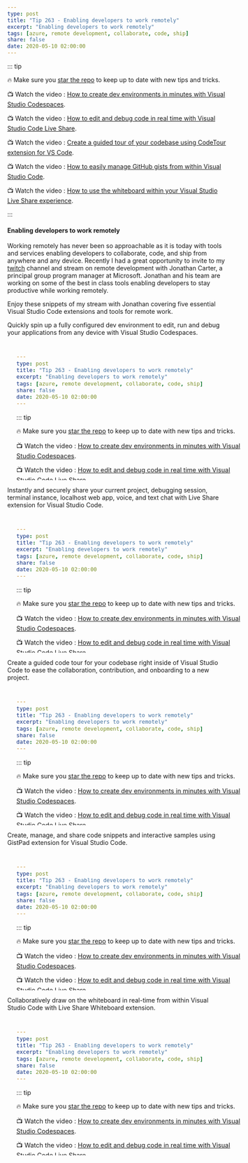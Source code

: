 ```yaml
---
type: post
title: "Tip 263 - Enabling developers to work remotely"
excerpt: "Enabling developers to work remotely"
tags: [azure, remote development, collaborate, code, ship]
share: false
date: 2020-05-10 02:00:00
---
```


::: tip 

:fire: Make sure you [star the repo](http://azuredev.tips?WT.mc_id=azure-azuredevtips-micrum) to keep up to date with new tips and tricks.

:tv: Watch the video : [How to create dev environments in minutes with Visual Studio Codespaces](?WT.mc_id=youtube-azuredevtips-micrum).

:tv: Watch the video : [How to edit and debug code in real time with Visual Studio Code Live Share](?WT.mc_id=youtube-azuredevtips-micrum).

:tv: Watch the video : [Create a guided tour of your codebase using CodeTour extension for VS Code](?WT.mc_id=youtube-azuredevtips-micrum).

:tv: Watch the video : [How to easily manage GitHub gists from within Visual Studio Code](?WT.mc_id=youtube-azuredevtips-micrum).

:tv: Watch the video : [How to use the whiteboard within your Visual Studio Live Share experience](?WT.mc_id=youtube-azuredevtips-micrum).

:::

#### Enabling developers to work remotely

Working remotely has never been so approachable as it is today with tools and services enabling developers to collaborate, code, and ship from anywhere and any device. Recently I had a great opportunity to invite to my [twitch](https://www.twitch.tv/mbcrump?WT.mc_id=other-azuredevtips-micrum) channel and stream on remote development with Jonathan Carter, a principal group program manager at Microsoft. Jonathan and his team are working on some of the best in class tools enabling developers to stay productive while working remotely.

Enjoy these snippets of my stream with Jonathan covering five essential Visual Studio Code extensions and tools for remote work.
 
Quickly spin up a fully configured dev environment to edit, run and debug your applications from any device with Visual Studio Codespaces.
<iframe width="560" height="315" src="?WT.mc_id=youtube-azuredevtips-micrum" frameborder="0" allow="accelerometer; autoplay; encrypted-media; gyroscope; picture-in-picture" allowfullscreen></iframe>

Instantly and securely share your current project, debugging session, terminal instance, localhost web app, voice, and text chat with Live Share extension for Visual Studio Code.
<iframe width="560" height="315" src="?WT.mc_id=youtube-azuredevtips-micrum" frameborder="0" allow="accelerometer; autoplay; encrypted-media; gyroscope; picture-in-picture" allowfullscreen></iframe>

Create a guided code tour for your codebase right inside of Visual Studio Code to ease the collaboration, contribution, and onboarding to a new project. 
<iframe width="560" height="315" src="?WT.mc_id=youtube-azuredevtips-micrum" frameborder="0" allow="accelerometer; autoplay; encrypted-media; gyroscope; picture-in-picture" allowfullscreen></iframe>
  
Create, manage, and share code snippets and interactive samples using GistPad extension for Visual Studio Code.
<iframe width="560" height="315" src="?WT.mc_id=youtube-azuredevtips-micrum" frameborder="0" allow="accelerometer; autoplay; encrypted-media; gyroscope; picture-in-picture" allowfullscreen></iframe>
 
Collaboratively draw on the whiteboard in real-time from within Visual Studio Code with Live Share Whiteboard extension. 
<iframe width="560" height="315" src="?WT.mc_id=youtube-azuredevtips-micrum" frameborder="0" allow="accelerometer; autoplay; encrypted-media; gyroscope; picture-in-picture" allowfullscreen></iframe>

 
